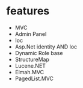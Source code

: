 # features 
- MVC
- Admin Panel
- Ioc
- Asp.Net identity AND Ioc
- Dynamic Role base
- StructureMap
- Lucene.NET
- Elmah.MVC
- PagedList.MVC
